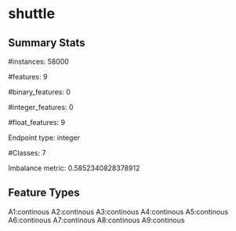 # shuttle

## Summary Stats

#instances: 58000

#features: 9

  #binary_features: 0

  #integer_features: 0

  #float_features: 9

Endpoint type: integer

#Classes: 7

Imbalance metric: 0.5852340828378912

## Feature Types

 A1:continous
A2:continous
A3:continous
A4:continous
A5:continous
A6:continous
A7:continous
A8:continous
A9:continous

